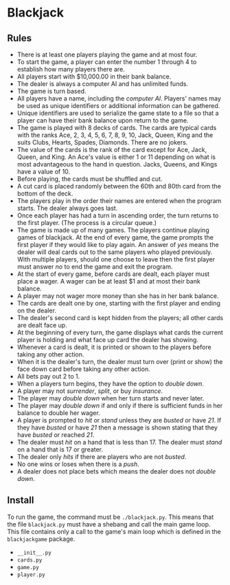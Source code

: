 # Blackjack

## Rules

- There is at least one players playing the game and at most four.
- To start the game, a player can enter the number 1 through 4 to establish how many players there are.
- All players start with $10,000.00 in their bank balance.
- The dealer is always a computer AI and has unlimited funds.
- The game is turn based.
- All players have a name, including the _computer AI_. Players' names may be used as unique identifiers or additional information can be gathered.
- Unique identifiers are used to serialize the game state to a file so that a player can have their bank balance upon return to the game.
- The game is played with 8 decks of cards. The cards are typical cards with the ranks Ace, 2, 3, 4, 5, 6, 7, 8, 9, 10, Jack, Queen, King and the suits Clubs, Hearts, Spades, Diamonds. There are no jokers.
- The value of the cards is the rank of the card except for Ace, Jack, Queen, and King. An Ace's value is either 1 or 11 depending on what is most advantageous to the hand in question. Jacks, Queens, and Kings have a value of 10.
- Before playing, the cards must be shuffled and cut.
- A cut card is placed randomly between the 60th and 80th card from the bottom of the deck.
- The players play in the order their names are entered when the program starts. The dealer always goes last.
- Once each player has had a turn in ascending order, the turn returns to the first player. (The process is a circular queue.)
- The game is made up of many games. The players continue playing games of blackjack. At the end of every game, the game prompts the first player if they would like to play again. An answer of _yes_ means the dealer will deal cards out to the same players who played previously. With multiple players, should one choose to leave then the first player must answer _no_ to end the game and exit the program.
- At the start of every game, before cards are dealt, each player must place a wager. A wager can be at least $1 and at most their bank balance.
- A player may not wager more money than she has in her bank balance.
- The cards are dealt one by one, starting with the first player and ending on the dealer.
- The dealer's second card is kept hidden from the players; all other cards are dealt face up.
- At the beginning of every turn, the game displays what cards the current player is holding and what face up card the dealer has showing.
- Whenever a card is dealt, it is printed or shown to the players before taking any other action.
- When it is the dealer's turn, the dealer must turn over (print or show) the face down card before taking any other action.
- All bets pay out 2 to 1.
- When a players turn begins, they have the option to _double down_.
- A player may not _surrender_, _split_, or buy _insurance_.
- The player may _double down_ when her turn starts and never later.
- The player may _double down_ if and only if there is sufficient funds in her balance to double her wager.
- A player is prompted to _hit_ or _stand_ unless they are _busted_ or have _21_. If they have _busted_ or have _21_ then a message is shown stating that they have _busted_ or reached _21_.
- The dealer must _hit_ on a hand that is less than 17. The dealer must _stand_ on a hand that is 17 or greater.
- The dealer only _hits_ if there are players who are not _busted_.
- No one wins or loses when there is a _push_.
- A dealer does not place bets which means the dealer does not _double down_.

## Install

To run the game, the command must be `./blackjack.py`. This means that the file `blackjack.py` must have a shebang and call the main game loop. This file contains only a call to the game's main loop which is defined in the `blackjackgame` package.

- `__init__.py`
- `cards.py`
- `game.py`
- `player.py`
